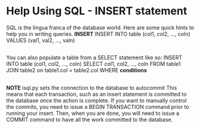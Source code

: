 # Help Using SQL - INSERT statement
SQL is the lingua franca of the database world.  Here are some quick hints to help you in writing queries.
**INSERT**
INSERT INTO table
(col1, col2, ..., coln)
VALUES
(val1, val2, ..., valn)
##
You can also populate a table from a SELECT statement like so:
INSERT INTO table
(col1, col2, ..., coln)
SELECT col1, col2, ..., coln
FROM table1
JOIN table2 on table1.col = table2.col
WHERE **conditions**
##
**NOTE** isql.py sets the connection to the database to autocommit
This means that each transaction, such as an insert statement is 
committed to the database once the action is complete.  If you want
to manually control the commits, you need to issue a BEGIN TRANSACTION 
command prior to running your insert.  Then, when you are done, you
will need to issue a COMMIT command to have all the work committed to 
the database.
##

